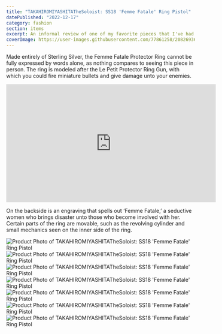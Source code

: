 ```yaml
---
title: "TAKAHIROMIYASHITATheSoloist: SS18 'Femme Fatale' Ring Pistol"
datePublished: "2022-12-17"
category: fashion
section: items
excerpt: An informal review of one of my favorite pieces that I've had the pleasure to own. Fashion kills.
coverImage: https://user-images.githubusercontent.com/77861258/208269368-449444ef-6ca7-4bfb-8702-4fb0e9761fdb.jpg
---
```


Made entirely of Sterling Silver, the Femme Fatale Protector Ring cannot be fully expressed by words alone, as nothing compares to seeing this piece in person. The ring is modeled after the Le Petit Protector Ring Gun, with which you could fire miniature bullets and give damage unto your enemies.

<iframe width="560" height="315" src="https://www.youtube.com/embed/x3TWp29pdzU" title="YouTube video player" frameborder="0" allow="accelerometer; autoplay; clipboard-write; encrypted-media; gyroscope; picture-in-picture" allowfullscreen></iframe>

On the backside is an engraving that spells out ‘Femme Fatale,’ a seductive women who brings disaster unto those who become involved with her. Certain parts of the ring are movable, such as the revolving cylinder and small mechanics seen on the inner side of the ring.

![Product Photo of TAKAHIROMIYASHITATheSoloist: SS18 'Femme Fatale' Ring Pistol](https://user-images.githubusercontent.com/77861258/208269441-cf37fdc2-d1d2-4da1-b0ec-6aeedf33f141.jpg)
![Product Photo of TAKAHIROMIYASHITATheSoloist: SS18 'Femme Fatale' Ring Pistol](https://user-images.githubusercontent.com/77861258/208269442-cad09bc2-b459-4c2b-9607-cf7349cd249b.jpg)
![Product Photo of TAKAHIROMIYASHITATheSoloist: SS18 'Femme Fatale' Ring Pistol](https://user-images.githubusercontent.com/77861258/208269443-6ddebd21-bf2d-49f8-bdec-79230d501d1c.jpg)
![Product Photo of TAKAHIROMIYASHITATheSoloist: SS18 'Femme Fatale' Ring Pistol](https://user-images.githubusercontent.com/77861258/208269445-a2fc846c-fc1b-44e0-83f0-08f00aeb3d9d.jpg)
![Product Photo of TAKAHIROMIYASHITATheSoloist: SS18 'Femme Fatale' Ring Pistol](https://user-images.githubusercontent.com/77861258/208269446-5ffa0765-56eb-4573-b450-75b48e488b4d.jpg)
![Product Photo of TAKAHIROMIYASHITATheSoloist: SS18 'Femme Fatale' Ring Pistol](https://user-images.githubusercontent.com/77861258/208269448-8765ff2d-0fb4-4755-b857-a24759d25011.jpg)
![Product Photo of TAKAHIROMIYASHITATheSoloist: SS18 'Femme Fatale' Ring Pistol](https://user-images.githubusercontent.com/77861258/208269449-d6eabdda-df08-4867-ba30-044bf05865a0.JPG)
